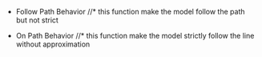 - Follow Path Behavior
//* this function make the model follow the path but not strict

- On Path Behavior
//* this function make the model strictly follow the line without approximation
